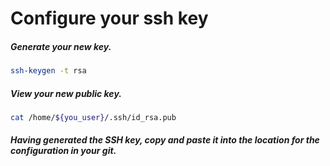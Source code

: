 # Configure your ssh key

##### Generate your new key.

``` bash
ssh-keygen -t rsa
```

##### View your new public key.
``` bash
cat /home/${you_user}/.ssh/id_rsa.pub
```

##### Having generated the SSH key, copy and paste it into the location for the configuration in your git.
